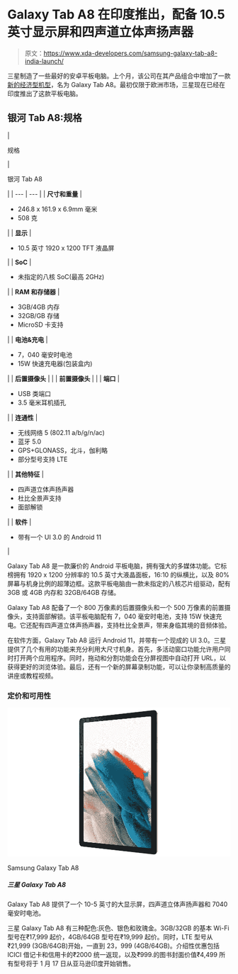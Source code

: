 # Galaxy Tab A8 在印度推出，配备 10.5 英寸显示屏和四声道立体声扬声器

> 原文：<https://www.xda-developers.com/samsung-galaxy-tab-a8-india-launch/>

三星制造了一些最好的安卓平板电脑。上个月，该公司在其产品组合中增加了一款[新的经济型机型](https://www.xda-developers.com/galaxy-tab-a8-2021/)，名为 Galaxy Tab A8。最初仅限于欧洲市场，三星现在已经在印度推出了这款平板电脑。

## 银河 Tab A8:规格

| 

规格

 | 

银河 Tab A8

 |
| --- | --- |
| **尺寸和重量** | 

*   246.8 x 161.9 x 6.9mm 毫米
*   508 克

 |
| **显示** | 

*   10.5 英寸 1920 x 1200 TFT 液晶屏

 |
| **SoC** | 

*   未指定的八核 SoC(最高 2GHz)

 |
| **RAM 和存储器** | 

*   3GB/4GB 内存
*   32GB/GB 存储
*   MicroSD 卡支持

 |
| **电池&充电** | 

*   7，040 毫安时电池
*   15W 快速充电器(包装盒内)

 |
| **后置摄像头** |  |
| **前置摄像头** |  |
| **端口** | 

*   USB 类端口
*   3.5 毫米耳机插孔

 |
| **连通性** | 

*   无线网络 5 (802.11 a/b/g/n/ac)
*   蓝牙 5.0
*   GPS+GLONASS，北斗，伽利略
*   部分型号支持 LTE

 |
| **其他特征** | 

*   四声道立体声扬声器
*   杜比全景声支持
*   面部解锁

 |
| **软件** | 

*   带有一个 UI 3.0 的 Android 11

 |

Galaxy Tab A8 是一款廉价的 Android 平板电脑，拥有强大的多媒体功能。它标榜拥有 1920 x 1200 分辨率的 10.5 英寸大液晶面板，16:10 的纵横比，以及 80%屏幕与机身比例的超薄边框。这款平板电脑由一款未指定的八核芯片组驱动，配有 3GB 或 4GB 内存和 32GB/64GB 存储。

Galaxy Tab A8 配备了一个 800 万像素的后置摄像头和一个 500 万像素的前置摄像头，支持面部解锁。该平板电脑配有 7，040 毫安时电池，支持 15W 快速充电。它还配有四声道立体声扬声器，支持杜比全景声，带来身临其境的音频体验。

在软件方面，Galaxy Tab A8 运行 Android 11，并带有一个现成的 UI 3.0。三星提供了几个有用的功能来充分利用大尺寸机身。首先，多活动窗口功能允许用户同时打开两个应用程序。同时，拖动和分割功能会在分屏视图中自动打开 URL，以获得更好的浏览体验。最后，还有一个新的屏幕录制功能，可以让你录制高质量的讲座或教程视频。

### 定价和可用性

 <picture>![The Samsung Galaxy Tab A8 is a decent offering from Samsung in the budget space, with a 1920x1200 TFT LCD panel, a Unisoc T618 chipset, respectable internal specifications, and an excellent price tag to match.](img/a894890e1d24249333166b9fb709f7c5.png)</picture> 

Samsung Galaxy Tab A8

##### 三星 Galaxy Tab A8

Galaxy Tab A8 提供了一个 10-5 英寸的大显示屏，四声道立体声扬声器和 7040 毫安时电池。

三星 Galaxy Tab A8 有三种配色:灰色、银色和玫瑰金。3GB/32GB 的基本 Wi-Fi 型号在₹17,999 起价，4GB/64GB 型号在₹19,999 起价。同时，LTE 型号从₹21,999 (3GB/64GB)开始，一直到 23，999 (4GB/64GB)。介绍性优惠包括 ICICI 借记卡和信用卡的₹2000 统一返现，以及₹999.的图书封面价值₹4,499 所有型号将于 1 月 17 日从亚马逊印度开始销售。